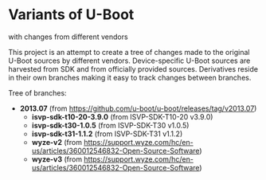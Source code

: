 # Variants of U-Boot
with changes from different vendors

This project is an attempt to create a tree of changes made to the original U-Boot
sources by different vendors. Device-specific U-Boot sources are harvested from SDK
and from officially provided sources. Derivatives reside in their own branches making
it easy to track changes between branches.

Tree of branches:
- __2013.07__ (from https://github.com/u-boot/u-boot/releases/tag/v2013.07)
  - __isvp-sdk-t10-20-3.9.0__ (from ISVP-SDK-T10-20 v3.9.0)
  - __isvp-sdk-t30-1.0.5__ (from ISVP-SDK-T30 v1.0.5)
  - __isvp-sdk-t31-1.1.2__ (from ISVP-SDK-T31 v1.1.2)
  - __wyze-v2__ (from https://support.wyze.com/hc/en-us/articles/360012546832-Open-Source-Software)
  - __wyze-v3__ (from https://support.wyze.com/hc/en-us/articles/360012546832-Open-Source-Software)
